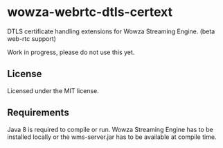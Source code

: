 # wowza-webrtc-dtls-certext

DTLS certificate handling extensions for Wowza Streaming Engine. (beta web-rtc support)

Work in progress, please do not use this yet.

## License

Licensed under the MIT license. 
 
## Requirements

Java 8 is required to compile or run.
Wowza Streaming Engine has to be installed locally or the wms-server.jar has to be available at compile time.
